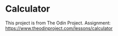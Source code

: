 # Calculator
This project is from The Odin Project. 
Assignment: https://www.theodinproject.com/lessons/calculator
